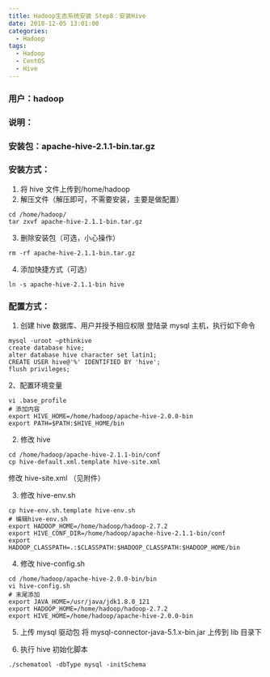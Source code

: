 ```yaml
---
title: Hadoop生态系统安装 Step8：安装Hive
date: 2018-12-05 13:01:00
categories:
  - Hadoop
tags:
  - Hadoop
  - CentOS
  - Hive
---
```


<!--more-->

### 用户：hadoop

### 说明：

### 安装包：apache-hive-2.1.1-bin.tar.gz

### 安装方式：

1. 将 hive 文件上传到/home/hadoop
2. 解压文件（解压即可，不需要安装，主要是做配置）

```
cd /home/hadoop/
tar zxvf apache-hive-2.1.1-bin.tar.gz
```

3. 删除安装包（可选，小心操作）

```
rm -rf apache-hive-2.1.1-bin.tar.gz
```

4. 添加快捷方式（可选）

```
ln -s apache-hive-2.1.1-bin hive
```

### 配置方式：

1. 创建 hive 数据库、用户并授予相应权限
   登陆录 mysql 主机，执行如下命令

```
mysql -uroot –pthinkive
create database hive;
alter database hive character set latin1;
CREATE USER hive@'%' IDENTIFIED BY 'hive';
flush privileges;
```

2、配置环境变量

```
vi .base_profile
# 添加内容
export HIVE_HOME=/home/hadoop/apache-hive-2.0.0-bin
export PATH=$PATH:$HIVE_HOME/bin
```

2. 修改 hive

```
cd /home/hadoop/apache-hive-2.1.1-bin/conf
cp hive-default.xml.template hive-site.xml
```

修改 hive-site.xml （见附件）

3. 修改 hive-env.sh

```
cp hive-env.sh.template hive-env.sh
# 编辑hive-env.sh
export HADOOP_HOME=/home/hadoop/hadoop-2.7.2
export HIVE_CONF_DIR=/home/hadoop/apache-hive-2.1.1-bin/conf
export HADOOP_CLASSPATH=.:$CLASSPATH:$HADOOP_CLASSPATH:$HADOOP_HOME/bin
```

4. 修改 hive-config.sh

```
cd /home/hadoop/apache-hive-2.0.0-bin/bin
vi hive-config.sh
# 末尾添加
export JAVA_HOME=/usr/java/jdk1.8.0_121
export HADOOP_HOME=/home/hadoop/hadoop-2.7.2
export HIVE_HOME=/home/hadoop/apache-hive-2.0.0-bin
```

5. 上传 mysql 驱动包
   将 mysql-connector-java-5.1.x-bin.jar 上传到 lib 目录下

6. 执行 hive 初始化脚本

```
./schematool -dbType mysql -initSchema
```
